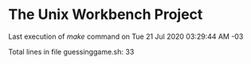 # The Unix Workbench Project
Last execution of *make* command on Tue 21 Jul 2020 03:29:44 AM -03

Total lines in file guessinggame.sh: 33
